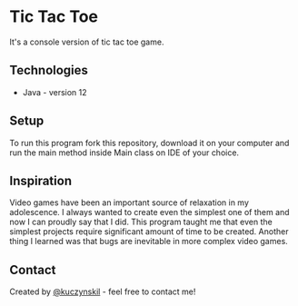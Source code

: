 # Tic Tac Toe
It's a console version of tic tac toe game.

## Technologies
* Java - version 12

## Setup
To run this program fork this repository, download it on your computer and run the main method inside Main class on IDE of your choice.

## Inspiration
Video games have been an important source of relaxation in my adolescence. I always wanted to create even the simplest one of them and now I can proudly say that I did.
This program taught me that even the simplest projects require significant amount of time to be created. Another thing I learned was that bugs are inevitable in more complex video games.
       
## Contact
Created by [@kuczynskil](https://www.github.com/kuczynskil) - feel free to contact me!


